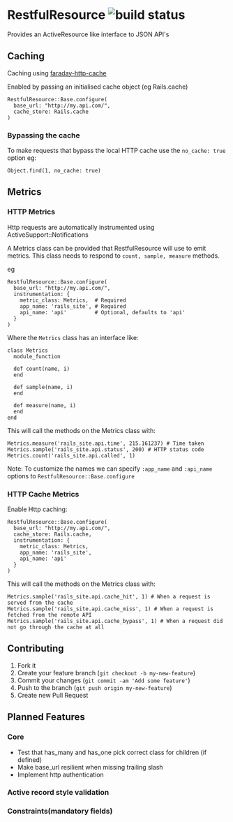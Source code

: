 # RestfulResource ![build status](https://circleci.com/gh/carwow/restful_resource.svg?style=shield&circle-token=0558310359000e8786d1fe42774b0e30b2b0e12c)

Provides an ActiveResource like interface to JSON API's

## Caching

Caching using [faraday-http-cache](https://github.com/plataformatec/faraday-http-cache)

Enabled by passing an initialised cache object (eg Rails.cache)

```
RestfulResource::Base.configure(
  base_url: "http://my.api.com/",
  cache_store: Rails.cache
)
```

### Bypassing the cache

To make requests that bypass the local HTTP cache use the `no_cache: true` option eg:

```
Object.find(1, no_cache: true)
```


## Metrics

### HTTP Metrics

Http requests are automatically instrumented using ActiveSupport::Notifications

A Metrics class can be provided that RestfulResource will use to emit metrics. This class needs to respond to `count, sample, measure` methods.

eg

```
RestfulResource::Base.configure(
  base_url: "http://my.api.com/",
  instrumentation: {
    metric_class: Metrics,  # Required
    app_name: 'rails_site', # Required
    api_name: 'api'         # Optional, defaults to 'api'
  }
)
```

Where the `Metrics` class has an interface like:

```
class Metrics
  module_function

  def count(name, i)
  end

  def sample(name, i)
  end

  def measure(name, i)
  end
end
```

This will call the methods on the Metrics class with:
```
Metrics.measure('rails_site.api.time', 215.161237) # Time taken
Metrics.sample('rails_site.api.status', 200) # HTTP status code
Metrics.count('rails_site.api.called', 1)
```

Note: To customize the names we can specify `:app_name` and `:api_name` options to `RestfulResource::Base.configure`

### HTTP Cache Metrics

Enable Http caching:

```
RestfulResource::Base.configure(
  base_url: "http://my.api.com/",
  cache_store: Rails.cache,
  instrumentation: {
    metric_class: Metrics,
    app_name: 'rails_site',
    api_name: 'api'
  }
)
```

This will call the methods on the Metrics class with:
```
Metrics.sample('rails_site.api.cache_hit', 1) # When a request is served from the cache
Metrics.sample('rails_site.api.cache_miss', 1) # When a request is fetched from the remote API
Metrics.sample('rails_site.api.cache_bypass', 1) # When a request did not go through the cache at all
```

## Contributing

1. Fork it
2. Create your feature branch (`git checkout -b my-new-feature`)
3. Commit your changes (`git commit -am 'Add some feature'`)
4. Push to the branch (`git push origin my-new-feature`)
5. Create new Pull Request

## Planned Features

### Core
  - Test that has_many and has_one pick correct class for children (if defined)
  - Make base_url resilient when missing trailing slash
  - Implement http authentication

### Active record style validation

### Constraints(mandatory fields)
